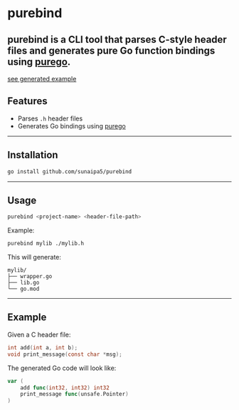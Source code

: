 # purebind

## **purebind** is a CLI tool that parses C-style header files and generates pure Go function bindings using [purego](https://github.com/ebitengine/purego).

[see generated example]()

## Features

- Parses `.h` header files
- Generates Go bindings using [purego](https://github.com/ebitengine/purego)

---

## Installation

```bash
go install github.com/sunaipa5/purebind
```

---

## Usage

```bash
purebind <project-name> <header-file-path>
```

Example:

```bash
purebind mylib ./mylib.h
```

This will generate:

```
mylib/
├── wrapper.go
├── lib.go
└── go.mod
```

---

## Example

Given a C header file:

```c
int add(int a, int b);
void print_message(const char *msg);
```

The generated Go code will look like:

```go
var (
	add func(int32, int32) int32
	print_message func(unsafe.Pointer)
)
```
